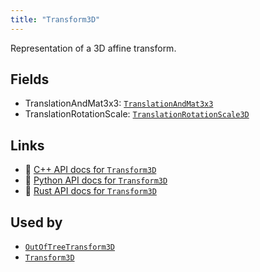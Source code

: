 ```yaml
---
title: "Transform3D"
---
```


Representation of a 3D affine transform.

## Fields

* TranslationAndMat3x3: [`TranslationAndMat3x3`](../datatypes/translation_and_mat3x3.md)
* TranslationRotationScale: [`TranslationRotationScale3D`](../datatypes/translation_rotation_scale3d.md)

## Links
 * 🌊 [C++ API docs for `Transform3D`](https://ref.rerun.io/docs/cpp/stable/structrerun_1_1datatypes_1_1Transform3D.html?speculative-link)
 * 🐍 [Python API docs for `Transform3D`](https://ref.rerun.io/docs/python/stable/common/datatypes#rerun.datatypes.Transform3D)
 * 🦀 [Rust API docs for `Transform3D`](https://docs.rs/rerun/latest/rerun/datatypes/enum.Transform3D.html)


## Used by

* [`OutOfTreeTransform3D`](../components/out_of_tree_transform3d.md)
* [`Transform3D`](../components/transform3d.md)
